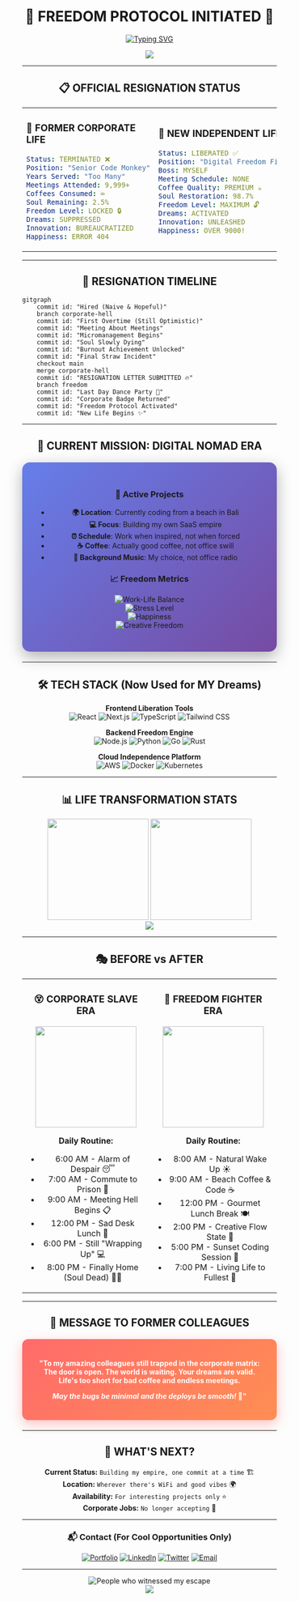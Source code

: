 <div align="center">

# 🚀 FREEDOM PROTOCOL INITIATED 🚀

[![Typing SVG](https://readme-typing-svg.demolab.com?font=JetBrains+Mono&weight=900&size=35&duration=2000&pause=500&color=FF0066&background=00000000&center=true&vCenter=true&multiline=true&repeat=true&width=1200&height=200&lines=EMPLOYEE.EXE+HAS+STOPPED+WORKING;LOADING+ENTREPRENEURSHIP+MODE...;STATUS%3A+OFFICIALLY+UNLEASHED+🔓;CORPORATE+CHAINS+SUCCESSFULLY+BROKEN+⚡)](https://git.io/typing-svg)

<img src="https://capsule-render.vercel.app/api?type=waving&color=0:FF0066,10:FF3366,20:FF6666,30:FF9966,40:FFCC66,50:CCFF66,60:99FF66,70:66FF66,80:66FF99,90:66FFCC,100:66FFFF&height=300&section=header&text=RESIGNATION+ACCEPTED+✅&fontSize=50&fontColor=FFFFFF&animation=fadeIn&fontAlignY=65&desc=Former+Corporate+Prisoner+→+Now+Digital+Nomad&descAlignY=85&descSize=20"/>

---

## 📋 OFFICIAL RESIGNATION STATUS

<table>
<tr>
<td width="50%">

### 🏢 FORMER CORPORATE LIFE
```yaml
Status: TERMINATED ❌
Position: "Senior Code Monkey"
Years Served: "Too Many"
Meetings Attended: 9,999+
Coffees Consumed: ∞
Soul Remaining: 2.5%
Freedom Level: LOCKED 🔒
Dreams: SUPPRESSED
Innovation: BUREAUCRATIZED
Happiness: ERROR 404
```

</td>
<td width="50%">

### 🚀 NEW INDEPENDENT LIFE  
```yaml
Status: LIBERATED ✅
Position: "Digital Freedom Fighter"
Boss: MYSELF
Meeting Schedule: NONE
Coffee Quality: PREMIUM ☕
Soul Restoration: 98.7%
Freedom Level: MAXIMUM 🔓
Dreams: ACTIVATED
Innovation: UNLEASHED
Happiness: OVER 9000!
```

</td>
</tr>
</table>

---

## 💼 RESIGNATION TIMELINE

<div align="left">

```mermaid
gitgraph
    commit id: "Hired (Naive & Hopeful)"
    branch corporate-hell
    commit id: "First Overtime (Still Optimistic)"
    commit id: "Meeting About Meetings"
    commit id: "Micromanagement Begins"
    commit id: "Soul Slowly Dying"
    commit id: "Burnout Achievement Unlocked"
    commit id: "Final Straw Incident"
    checkout main
    merge corporate-hell
    commit id: "RESIGNATION LETTER SUBMITTED 🔥"
    branch freedom
    commit id: "Last Day Dance Party 💃"
    commit id: "Corporate Badge Returned"
    commit id: "Freedom Protocol Activated"
    commit id: "New Life Begins ✨"
```

</div>

---

## 🎯 CURRENT MISSION: DIGITAL NOMAD ERA

<div style="background: linear-gradient(135deg, #667eea 0%, #764ba2 100%); padding: 30px; border-radius: 15px; margin: 20px 0; box-shadow: 0 10px 30px rgba(0,0,0,0.3);">

### 🚀 Active Projects
- **🌍 Location**: Currently coding from a beach in Bali
- **💻 Focus**: Building my own SaaS empire  
- **⏰ Schedule**: Work when inspired, not when forced
- **☕ Coffee**: Actually good coffee, not office swill
- **🎵 Background Music**: My choice, not office radio

### 📈 Freedom Metrics
![Work-Life Balance](https://progress-bar.dev/95/?title=Work-Life%20Balance&width=300&color=00ff88)  
![Stress Level](https://progress-bar.dev/5/?title=Stress%20Level&width=300&color=ff6b6b)  
![Happiness](https://progress-bar.dev/100/?title=Happiness&width=300&color=4ecdc4)  
![Creative Freedom](https://progress-bar.dev/100/?title=Creative%20Freedom&width=300&color=45b7d1)

</div>

---

## 🛠️ TECH STACK (Now Used for MY Dreams)

<div align="center">

**Frontend Liberation Tools**  
![React](https://img.shields.io/badge/React-20232A?style=for-the-badge&logo=react&logoColor=61DAFB)
![Next.js](https://img.shields.io/badge/Next.js-000000?style=for-the-badge&logo=next.js&logoColor=white)
![TypeScript](https://img.shields.io/badge/TypeScript-007ACC?style=for-the-badge&logo=typescript&logoColor=white)
![Tailwind CSS](https://img.shields.io/badge/Tailwind_CSS-38B2AC?style=for-the-badge&logo=tailwind-css&logoColor=white)

**Backend Freedom Engine**  
![Node.js](https://img.shields.io/badge/Node.js-43853D?style=for-the-badge&logo=node.js&logoColor=white)
![Python](https://img.shields.io/badge/Python-3776AB?style=for-the-badge&logo=python&logoColor=white)
![Go](https://img.shields.io/badge/Go-00ADD8?style=for-the-badge&logo=go&logoColor=white)
![Rust](https://img.shields.io/badge/Rust-000000?style=for-the-badge&logo=rust&logoColor=white)

**Cloud Independence Platform**  
![AWS](https://img.shields.io/badge/AWS-FF9900?style=for-the-badge&logo=amazon-aws&logoColor=white)
![Docker](https://img.shields.io/badge/Docker-2496ED?style=for-the-badge&logo=docker&logoColor=white)
![Kubernetes](https://img.shields.io/badge/Kubernetes-326ce5?style=for-the-badge&logo=kubernetes&logoColor=white)

</div>

---

## 📊 LIFE TRANSFORMATION STATS

<div align="center">
  <img height="200" src="https://github-readme-stats.vercel.app/api?username=windtunnel&show_icons=true&theme=radical&title_color=FF0066&icon_color=00FFFF&text_color=FFFFFF&bg_color=0D1117&border_color=FF0066&include_all_commits=true&count_private=true&custom_title=Post-Corporate%20Coding%20Stats"/>
  <img height="200" src="https://github-readme-stats.vercel.app/api/top-langs/?username=windtunnel&layout=compact&theme=radical&title_color=FF0066&text_color=FFFFFF&bg_color=0D1117&border_color=FF0066&langs_count=8&custom_title=Freedom%20Languages"/>
</div>

<div align="center">
  <img src="https://github-readme-streak-stats.herokuapp.com/?user=windtunnel&theme=radical&border=FF0066&stroke=FF0066&ring=00FFFF&fire=FF0066&currStreakLabel=00FFFF&sideNums=FFFFFF&currStreakNum=FFFFFF&dates=FFFFFF&sideLabels=FFFFFF"/>
</div>

---

## 🎭 BEFORE vs AFTER

<table>
<tr>
<td width="50%" align="center">

### 😵 CORPORATE SLAVE ERA
<img src="https://media.giphy.com/media/l2Je66zG6mAAZxgqI/giphy.gif" width="200"/>

**Daily Routine:**
- 6:00 AM - Alarm of Despair 😴
- 7:00 AM - Commute to Prison 🚗
- 9:00 AM - Meeting Hell Begins 📋
- 12:00 PM - Sad Desk Lunch 🥪
- 6:00 PM - Still "Wrapping Up" 💻
- 8:00 PM - Finally Home (Soul Dead) 🧟‍♂️

</td>
<td width="50%" align="center">

### 🚀 FREEDOM FIGHTER ERA
<img src="https://media.giphy.com/media/26u4cqiYI30juCOGY/giphy.gif" width="200"/>

**Daily Routine:**
- 8:00 AM - Natural Wake Up ☀️
- 9:00 AM - Beach Coffee & Code ☕
- 12:00 PM - Gourmet Lunch Break 🍽️
- 2:00 PM - Creative Flow State 💫
- 5:00 PM - Sunset Coding Session 🌅
- 7:00 PM - Living Life to Fullest 🎉

</td>
</tr>
</table>

---

## 💌 MESSAGE TO FORMER COLLEAGUES

<div style="background: linear-gradient(135deg, #FF6B6B, #FF8E53); padding: 25px; border-radius: 12px; color: white; font-weight: bold; margin: 20px 0; text-align: center; box-shadow: 0 8px 25px rgba(255,107,107,0.4);">
  
**"To my amazing colleagues still trapped in the corporate matrix:**  
The door is open. The world is waiting. Your dreams are valid.  
Life's too short for bad coffee and endless meetings. 

*May the bugs be minimal and the deploys be smooth!* 🚀"

</div>

---

## 🌈 WHAT'S NEXT?

<div align="center">

**Current Status:** `Building my empire, one commit at a time` 🏗️  
**Location:** `Wherever there's WiFi and good vibes` 🌍  
**Availability:** `For interesting projects only` ⭐  
**Corporate Jobs:** `No longer accepting` 🚫  

---

### 📬 Contact (For Cool Opportunities Only)

[![Portfolio](https://img.shields.io/badge/Portfolio-FF0066?style=for-the-badge&logo=firefox&logoColor=white)](https://your-amazing-portfolio.com)
[![LinkedIn](https://img.shields.io/badge/LinkedIn-0077B5?style=for-the-badge&logo=linkedin&logoColor=white)](https://linkedin.com/in/freedom-fighter)
[![Twitter](https://img.shields.io/badge/Twitter-1DA1F2?style=for-the-badge&logo=twitter&logoColor=white)](https://twitter.com/digital-nomad-life)
[![Email](https://img.shields.io/badge/Email-D14836?style=for-the-badge&logo=gmail&logoColor=white)](mailto:living-my-best-life@gmail.com)

---

<img src="https://komarev.com/ghpvc/?username=windtunnel&color=FF0066&style=for-the-badge&label=FREEDOM+WITNESSES" alt="People who witnessed my escape" />

</div>

<img src="https://capsule-render.vercel.app/api?type=waving&color=0:66FFFF,10:66FFCC,20:66FF99,30:66FF66,40:99FF66,50:CCFF66,60:FFCC66,70:FF9966,80:FF6666,90:FF3366,100:FF0066&height=200&section=footer&text=FREEDOM+ACHIEVED+🏆&fontSize=35&fontColor=FFFFFF&animation=fadeIn&fontAlignY=70"/>

</div>
